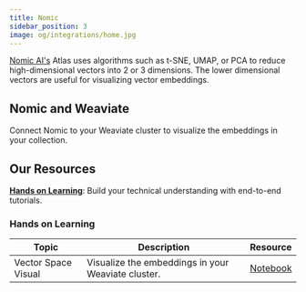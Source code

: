 ```yaml
---
title: Nomic
sidebar_position: 3
image: og/integrations/home.jpg
---
```

[Nomic AI's](https://www.nomic.ai/) Atlas uses algorithms such as t-SNE, UMAP, or PCA to reduce high-dimensional vectors into 2 or 3 dimensions. The lower dimensional vectors are useful for visualizing vector embeddings. 

## Nomic and Weaviate 
Connect Nomic to your Weaviate cluster to visualize the embeddings in your collection. 

## Our Resources 
[**Hands on Learning**](#hands-on-learning): Build your technical understanding with end-to-end tutorials.

### Hands on Learning

| Topic | Description | Resource | 
| --- | --- | --- |
| Vector Space Visual | Visualize the embeddings in your Weaviate cluster. | [Notebook](https://github.com/weaviate/recipes/blob/main/integrations/operations/nomic/vector_space_visual.ipynb) |


